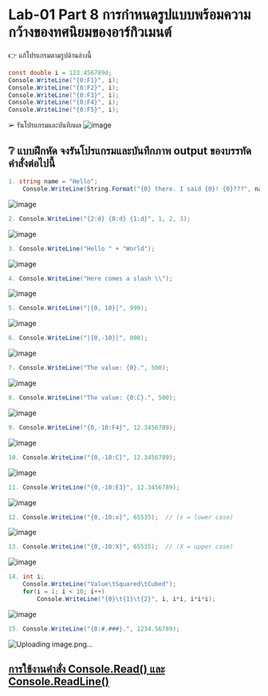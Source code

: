 # Lab-01  Part 8  การกำหนดรูปแบบพร้อมความกว้างของทศนิยมของอาร์กิวเมนต์

👉 แก้โปรแกรมตามรูปด้านล่างนี้
```csharp
const double i = 123.456789d;
Console.WriteLine("{0:F1}", i);
Console.WriteLine("{0:F2}", i);
Console.WriteLine("{0:F3}", i);
Console.WriteLine("{0:F4}", i);
Console.WriteLine("{0:F5}", i);
```
➢ รันโปรแกรมและบันทึกผล
![image](https://github.com/ThanchiraCharakhon099/03376836-OOP-2566-Lab-01/assets/144195708/a7a34faf-c571-4ffb-9f67-f784d4c17f9a)


## ❔ แบบฝึกหัด จงรันโปรแกรมและบันทึกภาพ output ของบรรทัดคำสั่งต่อไปนี้

``` csharp
1. string name = "Hello";
    Console.WriteLine(String.Format("{0} there. I said {0}! {0}???", name));
```
![image](https://github.com/ThanchiraCharakhon099/03376836-OOP-2566-Lab-01/assets/144195708/4585df3f-d702-4385-a45f-67abcac1b2f0)

``` csharp
2. Console.WriteLine("{2:d} {0:d} {1:d}", 1, 2, 3);
```
![image](https://github.com/ThanchiraCharakhon099/03376836-OOP-2566-Lab-01/assets/144195708/d81f52e2-98be-425c-a23f-0ada109c41fa)

``` csharp
3. Console.WriteLine("Hello " + "World");
```
![image](https://github.com/ThanchiraCharakhon099/03376836-OOP-2566-Lab-01/assets/144195708/98ab856a-7d7d-4ce8-a0d4-f852dd67bc1f)

``` csharp
4. Console.WriteLine("Here comes a slash \\");
```
![image](https://github.com/ThanchiraCharakhon099/03376836-OOP-2566-Lab-01/assets/144195708/700afa33-dd10-47ec-ae95-ffa1b392b252)

``` csharp
5. Console.WriteLine("|{0, 10}|", 999);
```
![image](https://github.com/ThanchiraCharakhon099/03376836-OOP-2566-Lab-01/assets/144195708/11065d77-6b16-49ba-ac09-ec3ebf712aa0)

``` csharp
6. Console.WriteLine("|{0,-10}|", 000);
```
![image](https://github.com/ThanchiraCharakhon099/03376836-OOP-2566-Lab-01/assets/144195708/32d61f75-08ff-416b-a0d8-931acf8f6dda)

``` csharp
7. Console.WriteLine("The value: {0}.", 500);
```
![image](https://github.com/ThanchiraCharakhon099/03376836-OOP-2566-Lab-01/assets/144195708/87fbb4ff-0ca2-4dcb-b033-75c6fafacbf7)

``` csharp
8. Console.WriteLine("The value: {0:C}.", 500);
```
![image](https://github.com/ThanchiraCharakhon099/03376836-OOP-2566-Lab-01/assets/144195708/b4cc942d-7aa4-4c90-9018-e569c1452b40)

``` csharp
9. Console.WriteLine("{0,-10:F4}", 12.3456789);
```
![image](https://github.com/ThanchiraCharakhon099/03376836-OOP-2566-Lab-01/assets/144195708/e67f3c59-bf7d-4b65-9f5d-8572bcb6634d)

``` csharp
10. Console.WriteLine("{0,-10:C}", 12.3456789);
```
![image](https://github.com/ThanchiraCharakhon099/03376836-OOP-2566-Lab-01/assets/144195708/b49c2e20-38c1-44d8-b0b8-b7e24f7772ee)

``` csharp
11. Console.WriteLine("{0,-10:E3}", 12.3456789);
```
![image](https://github.com/ThanchiraCharakhon099/03376836-OOP-2566-Lab-01/assets/144195708/2c5a5323-0e2b-4692-b1b6-244db8e827fe)

``` csharp
12. Console.WriteLine("{0,-10:x}", 65535);  // (x = lower case)
```
![image](https://github.com/ThanchiraCharakhon099/03376836-OOP-2566-Lab-01/assets/144195708/bb982930-828e-44fe-9faa-ab2df2551e09)

``` csharp
13. Console.WriteLine("{0,-10:X}", 65535);  // (X = upper case)
```
![image](https://github.com/ThanchiraCharakhon099/03376836-OOP-2566-Lab-01/assets/144195708/62381fd7-0f81-4693-806d-904faa0d12fa)

``` csharp
14. int i;
    Console.WriteLine("Value\tSquared\tCubed");
    for(i = 1; i < 10; i++)
        Console.WriteLine("{0}\t{1}\t{2}", i, i*i, i*i*i);
```
![image](https://github.com/ThanchiraCharakhon099/03376836-OOP-2566-Lab-01/assets/144195708/7ce621ed-7de5-4af7-b02f-f8959b304fc8)

``` csharp
15. Console.WriteLine("{0:#.###}.", 1234.56789);
```
![Uploading image.png…]()



## [การใช้งานคำสั่ง Console.Read() และ Console.ReadLine()](./Lab-01-part-9-12.md)
